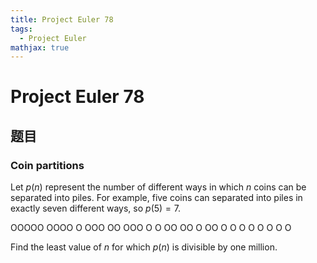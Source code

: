 ```yaml
---
title: Project Euler 78
tags:
  - Project Euler
mathjax: true
---
```

<escape><!-- more --></escape>

# Project Euler 78
## 题目
### Coin partitions
Let $p(n)$ represent the number of different ways in which $n$ coins can be separated into piles. For example, five coins can separated into piles in exactly seven different ways, so $p(5)=7$.

OOOOO 
OOOO O 
OOO OO 
OOO O O 
OO OO O 
OO O O O 
O O O O O

Find the least value of $n$ for which $p(n)$ is divisible by one million.
